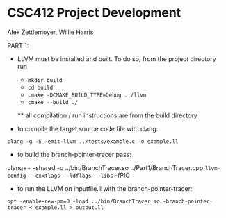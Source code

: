 # CSC412 Project Development
Alex Zettlemoyer, Willie Harris

PART 1:
- LLVM must be installed and built.
    To do so, from the project directory run

    - `mkdir build`
    - `cd build`
    - `cmake -DCMAKE_BUILD_TYPE=Debug ../llvm`
    - `cmake --build ./`

    ** all compilation / run instructions are from the build directory

- to compile the target source code file with clang:

`clang -g -S -emit-llvm ../tests/example.c -o example.ll`

- to build the branch-pointer-tracer pass:

clang++ -shared -o ../bin/BranchTracer.so ../Part1/BranchTracer.cpp `llvm-config --cxxflags --ldflags --libs` -fPIC

- to run the LLVM on inputfile.ll with the branch-pointer-tracer:

`opt -enable-new-pm=0 -load ../bin/BranchTracer.so -branch-pointer-tracer < example.ll > output.ll`

